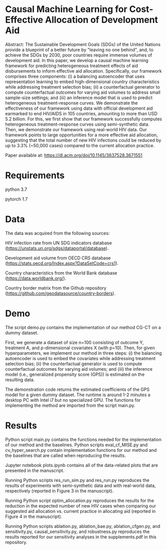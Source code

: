 # Causal Machine Learning for Cost-Effective Allocation of Development Aid

Abstract: The Sustainable Development Goals (SDGs) of the United Nations provide a blueprint of a better future by "leaving no one behind", and, to achieve the SDGs by 2030, poor countries require immense volumes of development aid. In this paper, we develop a causal machine learning framework for predicting heterogeneous treatment effects of aid disbursements to inform effective aid allocation. Specifically, our framework comprises three components: (i) a balancing autoencoder that uses representation learning to embed high-dimensional country characteristics while addressing treatment selection bias; (ii) a counterfactual generator to compute counterfactual outcomes for varying aid volumes to address small sample-size settings; and (iii) an inference model that is used to predict heterogeneous treatment-response curves. We demonstrate the effectiveness of our framework using data with official development aid earmarked to end HIV/AIDS in 105 countries, amounting to more than USD 5.2 billion. For this, we first show that our framework successfully computes heterogeneous treatment-response curves using semi-synthetic data. Then, we demonstrate our framework using real-world HIV data. Our framework points to large opportunities for a more effective aid allocation, suggesting that the total number of new HIV infections could be reduced by up to 3.3% (~50,000 cases) compared to the current allocation practice.

Paper available at: https://dl.acm.org/doi/10.1145/3637528.3671551

# Requirements 

python 3.7

pytorch 1.7

# Data

The data was acquired from the following sources:

HIV infection rate from UN SDG indicators database (https://unstats.un.org/sdgs/dataportal/database).

Development aid volume from OECD CRS database (https://stats.oecd.org/Index.aspx?DataSetCode=crs1).

Country characteristics from the World Bank database (https://data.worldbank.org/).

Country border matrix from the Github repository (https://github.com/geodatasource/country-borders).

# Demo

The script demo.py contains the implementation of our method CG-CT on a dummy dataset. 

First, we generate a dataset of size n=100 consisting of outcome Y, treatment A, and p-dimensional covariates X (with p=10). Then, for given hyperparameters, we implement our method in three steps: (i) the balancing autoencoder is used to embed the covariates while addressing treatment selection bias; (ii) the counterfactual generator is used to compute counterfactual outcomes for varying aid volumes; and (iii) the inference model (i.e., generalized propensity score (GPS)) is estimated on the resulting data. 

The demonstration code returns the estimated coefficients of the GPS model for a given dummy dataset. The runtime is around 1-2 minutes a desktop PC with Intel i7 but no specialized GPU. The functions for implementing the method are imported from the script main.py. 

# Results

Python script main.py contains the functions needed for the implementation of our method and the baselines. Python scripts eval_cf_MISE.py and cv_hyper_search.py contain implementation functions for our method and the baselines that are called when reproducing the results.

Jupyter notebook plots.ipynb contains all of the data-related plots that are presented in the manuscript. 

Running Python scripts res_run_sim.py and res_run.py reproduces the results of experiments with semi-synthetic data and with real-world data, respectively (reported in Figure 3 in the manuscript).

Running Python script optim_allocation.py reproduces the results for the reduction in the expected number of new HIV cases when comparing our suggested aid allocation vs. current practice in allocating aid (reported in Figure 4 in the manuscript).

Running Python scripts ablation.py, ablation_bae.py, ablation_cfgen.py, and sensitivity.py, causal_sensitivity.py, and robustness.py reproduces the results reported for our sensitivity analyses in the supplements.pdf in this repository. 



